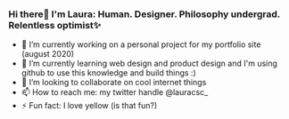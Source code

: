 ### Hi there👋 I'm Laura: Human. Designer. Philosophy undergrad. Relentless optimist✨

<!--
**LauraSinisterra/LauraSinisterra** is a ✨ _special_ ✨ repository because its `README.md` (this file) appears on your GitHub profile.
-->


- 🔭 I’m currently working on a personal project for my portfolio site (august 2020)
- 🌱 I’m currently learning web design and product design and I'm using github to use this knowledge and build things :)
- 👯 I’m looking to collaborate on cool internet things 
- 📫 How to reach me: my twitter handle @lauracsc_
- ⚡ Fun fact: I love yellow (is that fun?)

